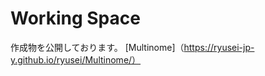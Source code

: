 Working Space
=======================
作成物を公開しております。
[Multinome]（https://ryusei-jp-y.github.io/ryusei/Multinome/）
